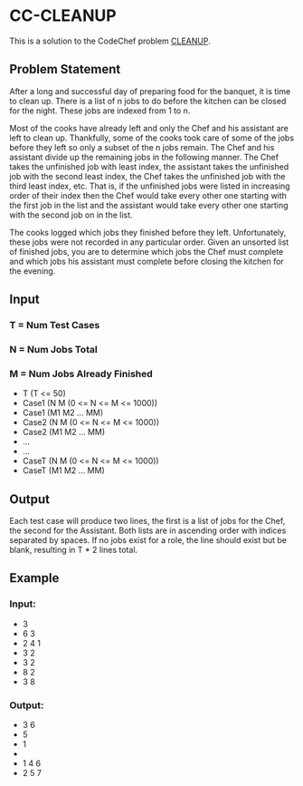# CC-CLEANUP
This is a solution to the CodeChef problem [CLEANUP](https://www.codechef.com/problems/CLEANUP).

## Problem Statement
After a long and successful day of preparing food for the banquet, it is time to clean up. There is a list of n jobs to do before the kitchen can be closed for the night. These jobs are indexed from 1 to n.

Most of the cooks have already left and only the Chef and his assistant are left to clean up. Thankfully, some of the cooks took care of some of the jobs before they left so only a subset of the n jobs remain. The Chef and his assistant divide up the remaining jobs in the following manner. The Chef takes the unfinished job with least index, the assistant takes the unfinished job with the second least index, the Chef takes the unfinished job with the third least index, etc. That is, if the unfinished jobs were listed in increasing order of their index then the Chef would take every other one starting with the first job in the list and the assistant would take every other one starting with the second job on in the list.

The cooks logged which jobs they finished before they left. Unfortunately, these jobs were not recorded in any particular order. Given an unsorted list of finished jobs, you are to determine which jobs the Chef must complete and which jobs his assistant must complete before closing the kitchen for the evening.

## Input

### T = Num Test Cases 
### N = Num Jobs Total
### M = Num Jobs Already Finished

* T (T <= 50)
* Case1 (N M (0 <= N <= M <= 1000))
* Case1 (M1 M2 ... MM)
* Case2 (N M (0 <= N <= M <= 1000))
* Case2 (M1 M2 ... MM)
* ...
* ...
* CaseT (N M (0 <= N <= M <= 1000))
* CaseT (M1 M2 ... MM)

## Output

Each test case will produce two lines, the first is a list of jobs for the Chef, the second for the Assistant. Both lists are in ascending order with indices separated by spaces. If no jobs exist for a role, the line should exist but be blank, resulting in T * 2 lines total.

## Example

### Input:
* 3
* 6 3
* 2 4 1
* 3 2
* 3 2
* 8 2
* 3 8

### Output:
* 3 6
* 5
* 1
* 
* 1 4 6
* 2 5 7
